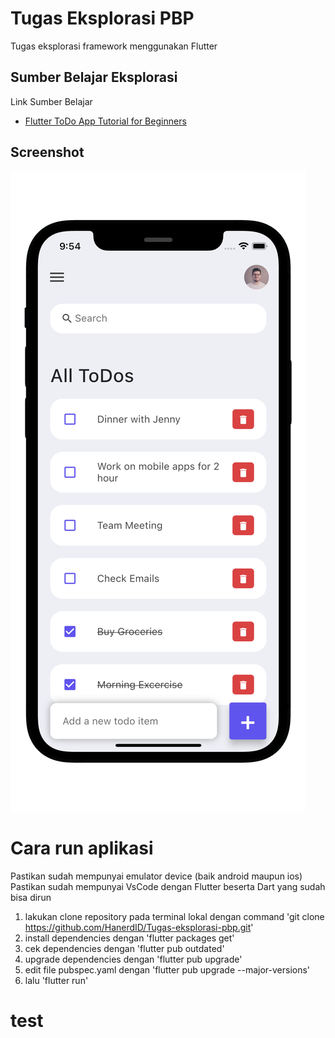 # Tugas Eksplorasi PBP

Tugas eksplorasi framework menggunakan Flutter

## Sumber Belajar Eksplorasi
Link Sumber Belajar
- [Flutter ToDo App Tutorial for Beginners](https://youtu.be/K4P5DZ9TRns)

## Screenshot
![Flutter todo app](./flutter-todo-iphone.png)

# Cara run aplikasi
Pastikan sudah mempunyai emulator device (baik android maupun ios)
Pastikan sudah mempunyai VsCode dengan Flutter beserta Dart yang sudah bisa dirun

1. lakukan clone repository pada terminal lokal dengan command 'git clone https://github.com/HanerdID/Tugas-eksplorasi-pbp.git'
2. install dependencies dengan 'flutter packages get'
3. cek dependencies dengan 'flutter pub outdated'
4. upgrade dependencies dengan 'flutter pub upgrade'
5. edit file pubspec.yaml dengan 'flutter pub upgrade --major-versions'
6. lalu 'flutter run'
# test
